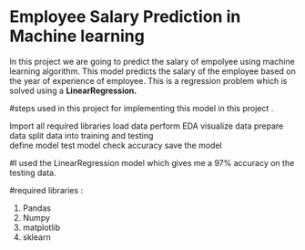 # Employee Salary Prediction in Machine learning 

In this project we are going to predict the salary of empolyee using machine learning algorithm.
This model predicts the salary of the employee based on the year of experience of employee.
This is a regression problem which is solved using a **LinearRegression.**

#steps used in this project for implementing this model in this project .

Import all required libraries 
load data 
perform EDA 
visualize data 
prepare data 
split data into training and testing  
define model 
test model 
check accuracy
save the model 

#I used the LinearRegression model which gives me a 97% accuracy on the testing data.

#required libraries :
1. Pandas 
2. Numpy
3. matplotlib 
4. sklearn


